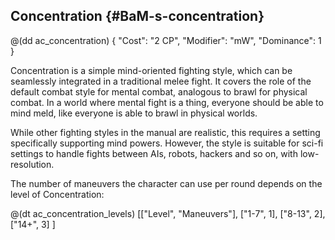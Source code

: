 ## Concentration {#BaM-s-concentration}

@(dd ac_concentration)
{
   "Cost": "2 CP",
   "Modifier": "mW",
   "Dominance": 1
}

Concentration is a simple mind-oriented fighting style, which can be seamlessly
integrated in a traditional melee fight. It covers the role of the default
combat style for mental combat, analogous to brawl for physical combat. In a
world where mental fight is a thing, everyone should be able to mind meld, like
everyone is able to brawl in physical worlds.

While other fighting styles in the manual are realistic, this requires a setting
specifically supporting mind powers. However, the style is suitable for sci-fi
settings to handle fights between AIs, robots, hackers and so on, with
low-resolution.

The number of maneuvers the character can use per round depends on the level
of Concentration:

@(dt ac_concentration_levels)
[["Level", "Maneuvers"],
["1-7", 1],
["8-13", 2],
["14+", 3]
]
